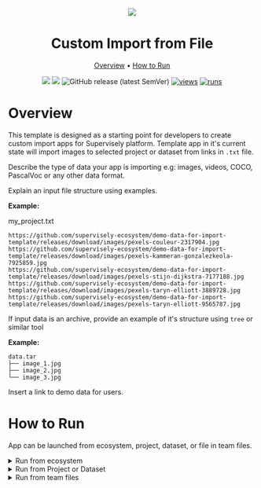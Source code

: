 <div align="center" markdown>

<img src="https://user-images.githubusercontent.com/48913536/206195017-ef1fbbae-4102-491e-944a-aa14cb4096d8.png"/>

# Custom Import from File

<p align="center">
  <a href="#Overview">Overview</a> •
  <a href="#How-to-Run">How to Run</a>
</p>

[![](https://img.shields.io/badge/supervisely-ecosystem-brightgreen)](https://ecosystem.supervise.ly/apps/supervisely-ecosystem/template-import-from-file)
[![](https://img.shields.io/badge/slack-chat-green.svg?logo=slack)](https://supervise.ly/slack)
![GitHub release (latest SemVer)](https://img.shields.io/github/v/release/supervisely-ecosystem/template-import-from-file)
[![views](https://app.supervise.ly/img/badges/views/supervisely-ecosystem/template-import-from-file.png)](https://supervise.ly)
[![runs](https://app.supervise.ly/img/badges/runs/supervisely-ecosystem/template-import-from-file.png)](https://supervise.ly)

</div>

# Overview

This template is designed as a starting point for developers to create custom import apps for Supervisely platform.
Template app in it's current state will import images to selected project or dataset from links in `.txt` file.

Describe the type of data your app is importing e.g: images, videos, COCO, PascalVoc or any other data format.

Explain an input file structure using examples.

**Example:**

my_project.txt
```text
https://github.com/supervisely-ecosystem/demo-data-for-import-template/releases/download/images/pexels-couleur-2317904.jpg
https://github.com/supervisely-ecosystem/demo-data-for-import-template/releases/download/images/pexels-kammeran-gonzalezkeola-7925859.jpg
https://github.com/supervisely-ecosystem/demo-data-for-import-template/releases/download/images/pexels-stijn-dijkstra-7177188.jpg
https://github.com/supervisely-ecosystem/demo-data-for-import-template/releases/download/images/pexels-taryn-elliott-3889728.jpg
https://github.com/supervisely-ecosystem/demo-data-for-import-template/releases/download/images/pexels-taryn-elliott-9565787.jpg
```

If input data is an archive, provide an example of it's structure using `tree` or similar tool

**Example:**

```text
data.tar
├── image_1.jpg
├── image_2.jpg
└── image_3.jpg
```

Insert a link to demo data for users.

# How to Run

App can be launched from ecosystem, project, dataset, or file in team files.

<details>
<summary>Run from ecosystem</summary>
<br>

Click `Run application` button on the right side of the app page. Modal window will be opened.

<div align="center">
  <img src="https://user-images.githubusercontent.com/48913536/206448473-a88fe24b-02fc-480c-92cd-9a9d8279e78e.png">
</div>

Choose file to import in the modal window.

<div align="center">
  <img src="https://user-images.githubusercontent.com/48913536/206448478-fbac83f4-9bad-4ae9-b873-d678c9c0abf5.png" width=60%/>
</div>

</details>

<details>
<summary open>Run from Project or Dataset</summary>
<br>

If you want to upload your data to existing Project or Dataset run the application from the context menu of the Project or Dataset.

<div align="center">
  <img src="https://user-images.githubusercontent.com/48913536/206448464-236eef87-308b-449e-991f-e7dcbd9fe53d.png"/>
</div>

You can upload the file to drag-and-drop field or you can click on the drag-and-drop field and choose file from your computer in opened window.

<div align="center">
  <img src="https://user-images.githubusercontent.com/48913536/206448491-7fcdd407-591b-426d-bf03-05074cc99c1d.png" width=60%/>
</div>

</details>

<details>
<summary open>Run from team files</summary>
<br>

Run the application from the context menu of the file (right mouse button) on Team Files page

<div align="center">
  <img src="https://user-images.githubusercontent.com/48913536/206448485-32cf4cc6-84dd-4615-a100-6db8ee27689e.png"/>
</div>

</details>
